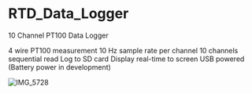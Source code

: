 # RTD_Data_Logger
10 Channel PT100 Data Logger

4 wire PT100 measurement
10 Hz sample rate per channel
10 channels sequential read
Log to SD card
Display real-time to screen
USB powered
(Battery power in development)

![IMG_5728](https://user-images.githubusercontent.com/24661225/125773267-34314ec5-8a05-47a1-87b8-fa49799e6e67.jpeg)
